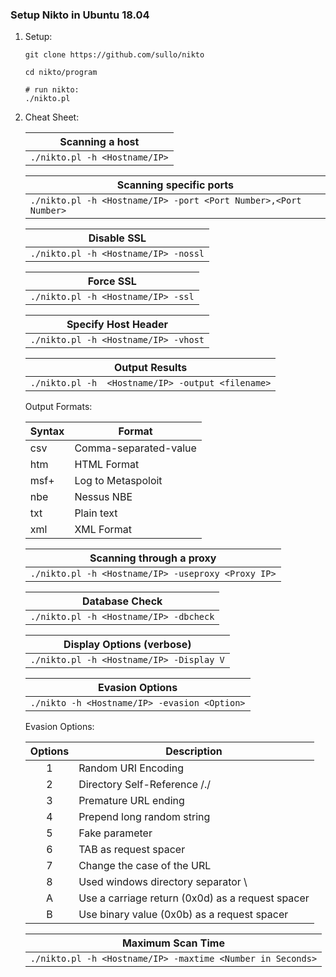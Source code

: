 ### Setup Nikto in Ubuntu 18.04

1. Setup:
   
   ```
   git clone https://github.com/sullo/nikto
   
   cd nikto/program
   
   # run nikto:
   ./nikto.pl
   ```

2. Cheat Sheet:
   
   | Scanning a host               |
   | ----------------------------- |
   | `./nikto.pl -h <Hostname/IP>` |
   
   | Scanning specific ports                                         |
   | --------------------------------------------------------------- |
   | `./nikto.pl -h <Hostname/IP> -port <Port Number>,<Port Number>` |
   
   | Disable SSL                          |
   | ------------------------------------ |
   | `./nikto.pl -h <Hostname/IP> -nossl` |
   
   | Force SSL                          |
   | ---------------------------------- |
   | `./nikto.pl -h <Hostname/IP> -ssl` |
   
   | Specify Host Header                  |
   | ------------------------------------ |
   | `./nikto.pl -h <Hostname/IP> -vhost` |
   
   | Output Results                                    |
   | ------------------------------------------------- |
   | `./nikto.pl -h  <Hostname/IP> -output <filename>` |
   
   Output Formats:
   
   | Syntax | Format                |
   | ------ | --------------------- |
   | csv    | Comma-separated-value |
   | htm    | HTML Format           |
   | msf+   | Log to Metaspoloit    |
   | nbe    | Nessus NBE            |
   | txt    | Plain text            |
   | xml    | XML Format            |
   
   | Scanning through a proxy                           |
   | -------------------------------------------------- |
   | `./nikto.pl -h <Hostname/IP> -useproxy <Proxy IP>` |
   
   | Database Check                         |
   | -------------------------------------- |
   | `./nikto.pl -h <Hostname/IP> -dbcheck` |
   
   | Display Options (verbose)                |
   | ---------------------------------------- |
   | `./nikto.pl -h <Hostname/IP> -Display V` |
   
   | Evasion Options                              |
   | -------------------------------------------- |
   | `./nikto -h <Hostname/IP> -evasion <Option>` |
   
   Evasion Options:
   
   | Options | Description                                      |
   |:-------:| ------------------------------------------------ |
   | 1       | Random URI Encoding                              |
   | 2       | Directory Self-Reference /./                     |
   | 3       | Premature URL ending                             |
   | 4       | Prepend long random string                       |
   | 5       | Fake parameter                                   |
   | 6       | TAB as request spacer                            |
   | 7       | Change the case of the URL                       |
   | 8       | Used windows directory separator \               |
   | A       | Use a carriage return (0x0d) as a request spacer |
   | B       | Use binary value (0x0b) as a request spacer      |
   
   | Maximum Scan Time                                          |
   | ---------------------------------------------------------- |
   | `./nikto.pl -h <Hostname/IP> -maxtime <Number in Seconds>` |
